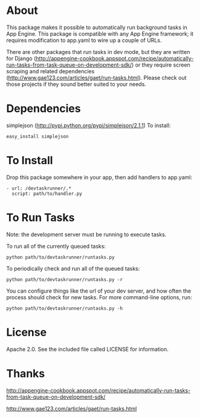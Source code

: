 About
=====

This package makes it possible to automatically run background tasks
in App Engine.  This package is compatible with any App Engine framework; it 
requires modification to app.yaml to wire up a couple of URLs.

There are other packages that run tasks in dev mode, but they are written for
Django (http://appengine-cookbook.appspot.com/recipe/automatically-run-tasks-from-task-queue-on-development-sdk/)
or they require screen scraping and related dependencies
(http://www.gae123.com/articles/gaet/run-tasks.html).  Please check out those
projects if they sound better suited to your needs.


Dependencies
============

simplejson (http://pypi.python.org/pypi/simplejson/2.1.1)  To install:

    easy_install simplejson


To Install
==========

Drop this package somewhere in your app, then add handlers to app.yaml:

    - url: /devtaskrunner/.*
      script: path/to/handler.py


To Run Tasks
============

Note: the development server must be running to execute tasks.

To run all of the currently queued tasks:

    python path/to/devtaskrunner/runtasks.py

To periodically check and run all of the queued tasks:

    python path/to/devtaskrunner/runtasks.py -r

You can configure things like the url of your dev server, and how often the
process should check for new tasks.  For more command-line options, run:

    python path/to/devtaskrunner/runtasks.py -h


License
=======

Apache 2.0.  See the included file called LICENSE for information.


Thanks
======

http://appengine-cookbook.appspot.com/recipe/automatically-run-tasks-from-task-queue-on-development-sdk/

http://www.gae123.com/articles/gaet/run-tasks.html


